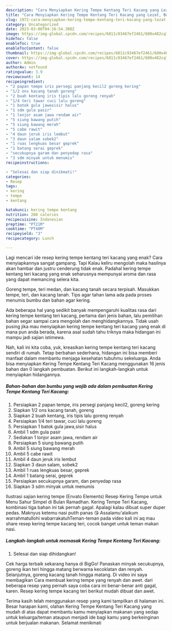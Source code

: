 ```yaml
---
description: "Cara Menyiapkan Kering Tempe Kentang Teri Kacang yang Lezat, Buat Buka Puasa Sempurna"
title: "Cara Menyiapkan Kering Tempe Kentang Teri Kacang yang Lezat, Buat Buka Puasa Sempurna"
slug: 1972-cara-menyiapkan-kering-tempe-kentang-teri-kacang-yang-lezat-buat-buka-puasa-sempurna
category: Uncategorized
date: 2023-03-06T04:16:54.308Z
image: https://img-global.cpcdn.com/recipes/6811c93467ef2461/680x482cq70/kering-tempe-kentang-teri-kacang-foto-resep-utama.jpg
hideToc: false
enableToc: true
enableTocContent: false
thumbnail: https://img-global.cpcdn.com/recipes/6811c93467ef2461/680x482cq70/kering-tempe-kentang-teri-kacang-foto-resep-utama.jpg
cover: https://img-global.cpcdn.com/recipes/6811c93467ef2461/680x482cq70/kering-tempe-kentang-teri-kacang-foto-resep-utama.jpg
author: Admin
authorAv: notfound
ratingvalue: 3.9
reviewcount: 14
recipeingredient:
- "2 papan tempe iris persegi panjang kecil2 goreng kering"
- "1/2 ons kacang tanah goreng"
- "2 buah kentang iris tipis lalu goreng renyah"
- "1/4 teri tawar cuci lalu goreng"
- "1 batok gula jawasisir halus"
- "1 sdm gula pasir"
- "1 lonjor asam jawa rendam air"
- "5 siung bawang putih"
- "5 siung bawang merah"
- "5 cabe rawit"
- "4 daun jeruk iris lembut"
- "3 daun salam sobek2"
- "1 ruas lengkuas besar geprek"
- "1 batang serai geprek"
- "secukupnya garam dan penyedap rasa"
- "3 sdm minyak untuk menumis"
recipeinstructions:

- "Selesai dan siap dinikmati!"
categories:
- Resep
tags:
- kering
- tempe
- kentang

katakunci: kering tempe kentang 
nutrition: 260 calories
recipecuisine: Indonesian
preptime: "PT21M"
cooktime: "PT40M"
recipeyield: "3"
recipecategory: Lunch

---
```



Lagi mencari ide resep kering tempe kentang teri kacang yang enak? Cara menyiapkannya sangat gampang. Tapi Kalau keliru mengolah maka hasilnya akan hambar dan justru cenderung tidak enak. Padahal kering tempe kentang teri kacang yang enak seharusnya mempunyai aroma dan rasa yang dapat memancing selera kita.


Goreng tempe, teri medan, dan kacang tanah secara terpisah. Masukkan tempe, teri, dan kacang tanah. Tips agar tahan lama ada pada proses menumis bumbu dan bahan agar kering.

Ada beberapa hal yang sedikit banyak mempengaruhi kualitas rasa dari kering tempe kentang teri kacang, pertama dari jenis bahan, lalu pemilihan bahan segar sampai cara mengolah dan menghidangkannya. Tidak usah pusing jika mau menyiapkan kering tempe kentang teri kacang yang enak di mana pun anda berada, karena asal sudah tahu triknya maka hidangan ini mampu jadi sajian istimewa.


Nah, kali ini kita coba, yuk, kreasikan kering tempe kentang teri kacang sendiri di rumah. Tetap berbahan sederhana, hidangan ini bisa memberi manfaat dalam membantu menjaga kesehatan tubuhmu sekeluarga. Anda bisa menyiapkan Kering Tempe Kentang Teri Kacang menggunakan 16 jenis bahan dan 0 langkah pembuatan. Berikut ini langkah-langkah untuk menyiapkan hidangannya.

<!--inarticleads1-->

##### Bahan-bahan dan bumbu yang wajib ada dalam pembuatan Kering Tempe Kentang Teri Kacang:

1. Persiapkan 2 papan tempe, iris persegi panjang kecil2, goreng kering
1. Siapkan 1/2 ons kacang tanah, goreng
1. Siapkan 2 buah kentang, iris tipis lalu goreng renyah
1. Persiapkan 1/4 teri tawar, cuci lalu goreng
1. Persiapkan 1 batok gula jawa,sisir halus
1. Ambil 1 sdm gula pasir
1. Sediakan 1 lonjor asam jawa, rendam air
1. Persiapkan 5 siung bawang putih
1. Ambil 5 siung bawang merah
1. Ambil 5 cabe rawit
1. Ambil 4 daun jeruk iris lembut
1. Siapkan 3 daun salam, sobek2
1. Ambil 1 ruas lengkuas besar, geprek
1. Ambil 1 batang serai, geprek
1. Persiapkan secukupnya garam, dan penyedap rasa
1. Siapkan 3 sdm minyak untuk menumis


Ilustrasi sajian kering tempe (Envato Elements) Resep Kering Tempe untuk Menu Sahur Simpel di Bulan Ramadhan. Kering Tempe Teri Kacang, kombinasi tiga bahan ini tak pernah gagal. Apalagi kalau dibuat super duper pedas. Maknyus ketemu nasi putih panas 😘 Assalamu&#39;alaikum warrahmatullohi wabarrakatuhTeman-teman pada video kali ini aq mau share resep kering tempe kacang teri, cocok banget untuk teman makan nasi. 

<!--inarticleads2-->

##### Langkah-langkah untuk memasak Kering Tempe Kentang Teri Kacang:


1. Selesai dan siap dihidangkan!

Cek harga terbaik sekarang hanya di BigGo! Panaskan minyak secukupnya, goreng ikan teri hingga matang berwarna kecoklatan dan renyah. Selanjutnya, goreng kacang tanah hingga matang. Di video ini saya membagikan Cara membuat kering tempe yang renyah dan awet. dari beberapa resep yang pernah saya coba cara ini benar-benar anti gagal, karen. Resep kering tempe kacang teri berikut mudah dibuat dan awet. 

Terima kasih telah menggunakan resep yang kami tampilkan di halaman ini. Besar harapan kami, olahan Kering Tempe Kentang Teri Kacang yang mudah di atas dapat membantu kamu menyiapkan makanan yang sedap untuk keluarga/teman ataupun menjadi ide bagi kamu yang berkeinginan untuk berjualan makanan. Selamat menikmati
